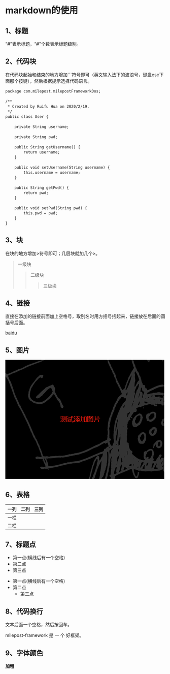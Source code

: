 # markdown的使用

## 1、标题
“#”表示标题，“#”个数表示标题级别。

## 2、代码块
在代码块起始和结束的地方增加```符号即可（英文输入法下的波浪号，键盘esc下面那个按键），然后根据提示选择代码语言。

```
package com.milepost.milepostFrameworkDos;

/**
 * Created by Ruifu Hua on 2020/2/19.
 */
public class User {

    private String username;

    private String pwd;

    public String getUsername() {
        return username;
    }

    public void setUsername(String username) {
        this.username = username;
    }

    public String getPwd() {
        return pwd;
    }

    public void setPwd(String pwd) {
        this.pwd = pwd;
    }
}

```

## 3、块
在块的地方增加>符号即可；几层块就加几个>。
>一级块
>>二级块
>>>三级块

## 4、链接
直接在添加的链接前面加上空格号，取别名时用方括号括起来，链接放在后面的圆括号后面。
 
 [baidu](https://www.baidu.com/)

## 5、图片
![测试图片](images/test/1.png)

## 6、表格
一列|二列|三列|
---|---|---
一栏| |
二栏| |

## 7、标题点
- 第一点(横线后有一个空格)
- 第二点
- 第三点

* 第一点(横线后有一个空格)
* 第二点
    * 第三点
    
## 8、代码换行
文本后面一个空格，然后按回车。

milepost-framework
是 
一 
个 
好框架。

## 9、字体颜色

**加粗**
